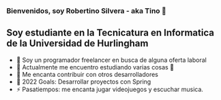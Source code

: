 ### Bienvenidos, soy Robertino Silvera - aka Tino 👋

## Soy estudiante en la Tecnicatura en Informatica de la Universidad de Hurlingham

- 🔭 Soy un programador freelancer en busca de alguna oferta laboral
- 🌱 Actualmente me encuentro estudiando varias cosas 🤣
- 👯 Me encanta contribuir con otros desarrolladores
- 🥅 2022 Goals: Desarrollar proyectos con Spring
- ⚡ Pasatiempos: me encanta jugar videojuegos y escuchar musica.


